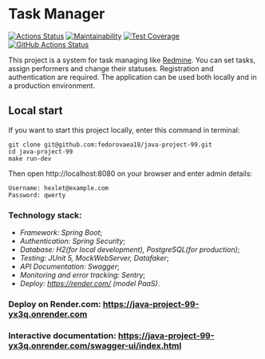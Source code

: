 # **Task Manager**
[![Actions Status](https://github.com/fedorovaea18/java-project-99/actions/workflows/hexlet-check.yml/badge.svg)](https://github.com/fedorovaea18/java-project-99/actions)
[![Maintainability](https://api.codeclimate.com/v1/badges/8f66645940527b6973cd/maintainability)](https://codeclimate.com/github/fedorovaea18/java-project-99/maintainability)
[![Test Coverage](https://api.codeclimate.com/v1/badges/8f66645940527b6973cd/test_coverage)](https://codeclimate.com/github/fedorovaea18/java-project-99/test_coverage)
[![GitHub Actions Status](https://github.com/fedorovaea18/java-project-99/actions/workflows/github-actions.yml/badge.svg)](https://github.com/fedorovaea18/java-project-99/actions)

This project is a system for task managing like [Redmine](http://www.redmine.org). You can set tasks, assign performers and change their statuses. Registration and authentication are required. The application can be used both locally and in a production environment.

## Local start

If you want to start this project locally, enter this command in terminal:

```
git clone git@github.com:fedorovaea18/java-project-99.git
cd java-project-99
make run-dev
```
Then open http://localhost:8080 on your browser and enter admin details:

```
Username: hexlet@example.com
Password: qwerty
```
### **Technology stack:**
- _Framework: Spring Boot_;
- _Authentication: Spring Security_;
- _Database: H2(for local development), PostgreSQL(for production)_;
- _Testing: JUnit 5, MockWebServer, Datafaker_;
- _API Documentation: Swagger_;
- _Monitoring and error tracking: Sentry_; 
- _Deploy: https://render.com/ (model PaaS)_.

### **Deploy on Render.com:** https://java-project-99-yx3q.onrender.com
### **Interactive documentation:** https://java-project-99-yx3q.onrender.com/swagger-ui/index.html
